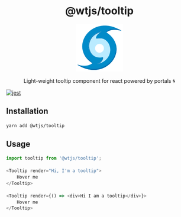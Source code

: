<div align="center">
<h1>@wtjs/tooltip</h1>

<a href="https://www.emojione.com/emoji/1f300">
<img height="128" width="128" alt="Portal" src="docs/portal.png" />
</a>

<p>Light-weight tooltip component for react powered by portals 🌀</p>
</div>

[![jest](https://jestjs.io/img/jest-badge.svg)](https://github.com/facebook/jest)

## Installation

```bash
yarn add @wtjs/tooltip
```

## Usage

```js
import tooltip from '@wtjs/tooltip';

<Tooltip render="Hi, I'm a tooltip">
    Hover me
</Tooltip>

<Tooltip render={() => <div>Hi I am a tooltip</div>}>
    Hover me
</Tooltip>
```
